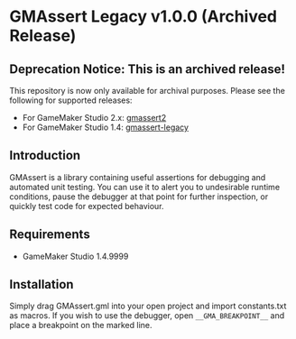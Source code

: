 # GMAssert Legacy v1.0.0 (Archived Release)

## Deprecation Notice: This is an archived release!

This repository is now only available for archival purposes. Please see the following for supported releases:

- For GameMaker Studio 2.x: [gmassert2](https://github.com/dicksonlaw583/gmassert2/releases)
- For GameMaker Studio 1.4: [gmassert-legacy](https://github.com/dicksonlaw583/gmassert-legacy/releases)

## Introduction

GMAssert is a library containing useful assertions for debugging and automated unit testing. You can use it to alert you to undesirable runtime conditions, pause the debugger at that point for further inspection, or quickly test code for expected behaviour.

## Requirements

- GameMaker Studio 1.4.9999

## Installation
Simply drag GMAssert.gml into your open project and import constants.txt as macros. If you wish to use the debugger, open `__GMA_BREAKPOINT__` and place a breakpoint on the marked line.
